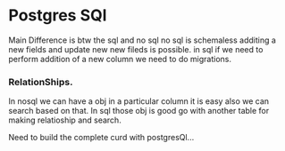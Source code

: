 # Postgres SQl

Main Difference is btw the sql and no sql 
no sql is schemaless additing a new fields and update new new fileds is possible.
in sql if we need to perform addition of a new column we need to do migrations.

### RelationShips.
In nosql we can have a obj in a particular column it is easy also we can search based on that.
In sql those obj is good go with another table for making relatioship and search.

<!-- postgresql://test_owner:C5gUS1upMweB@ep-blue-flower-a5ty6a24.us-east-2.aws.neon.tech/test?sslmode=require -->

Need to build the complete curd with postgresQl...
